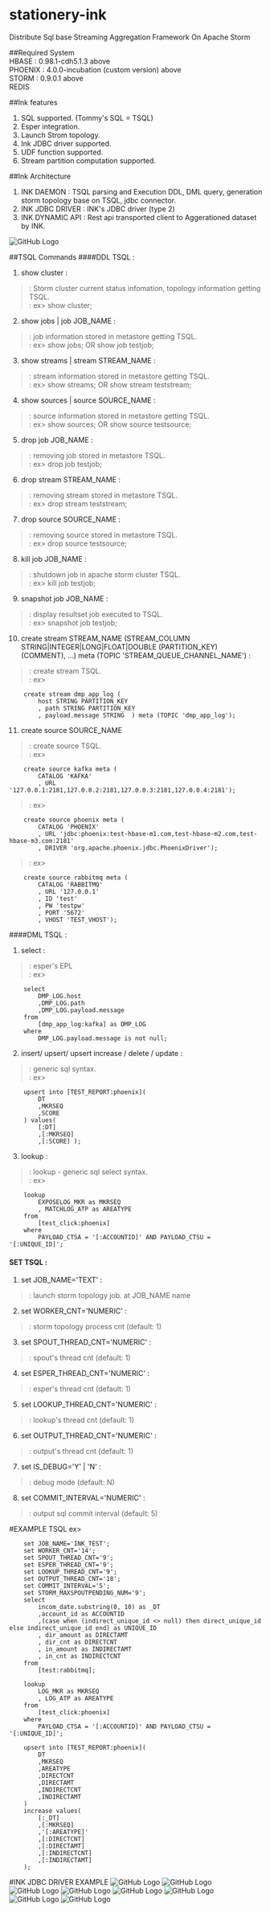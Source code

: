 # stationery-ink
Distribute Sql base Streaming Aggregation Framework On Apache Storm

##Required System    
HBASE : 0.98.1-cdh5.1.3 above    
PHOENIX : 4.0.0-incubation (custom version) above    
STORM : 0.9.0.1 above    
REDIS    

##Ink features
1. SQL supported. (Tommy's SQL = TSQL)    
2. Esper integration.    
3. Launch Strom topology.    
4. Ink JDBC driver supported.    
5. UDF function supported.  
6. Stream partition computation supported.  

##Ink Architecture
1. INK DAEMON : TSQL parsing and Execution DDL, DML query, generation storm topology base on TSQL, jdbc connector.  
2. INK JDBC DRIVER : INK's JDBC driver (type 2)  
3. INK DYNAMIC API : Rest api transported client to Aggerationed dataset by INK.  

![GitHub Logo](/ink.png)

##TSQL Commands
####DDL TSQL : 

1. show cluster :   
> : Storm cluster current status infomation, topology information getting TSQL.  
> : ex> show cluster;  

2. show jobs | job JOB_NAME :  
> : job information stored in metastore getting TSQL.  
> : ex> show jobs; OR show job testjob;  

3. show streams | stream STREAM_NAME :   
> : stream information stored in metastore getting TSQL.  
> : ex> show streams; OR show stream teststream;  

4. show sources | source SOURCE_NAME :  
> : source information stored in metastore getting TSQL.  
> : ex> show sources; OR show source testsource;  

5. drop job JOB_NAME :  
> : removing job stored in metastore TSQL.  
> : ex> drop job testjob;  

6. drop stream STREAM_NAME :  
> : removing stream stored in metastore TSQL.  
> : ex> drop stream teststream;  

7. drop source SOURCE_NAME :  
> : removing source stored in metastore TSQL.  
> : ex> drop source testsource;  

8. kill job JOB_NAME :  
> : shutdown job in apache storm cluster TSQL.  
> : ex> kill job testjob;  
 
9. snapshot job JOB_NAME :  
> : display resultset job executed to TSQL.  
> : ex> snapshot job testjob;  

10. create stream STREAM_NAME (STREAM_COLUMN STRING|INTEGER|LONG|FLOAT|DOUBLE (PARTITION_KEY) (COMMENT), ...)  meta (TOPIC 'STREAM_QUEUE_CHANNEL_NAME') :  
> : create stream TSQL.  
> : ex> 

		create stream dmp_app_log ( 
			host STRING PARTITION_KEY 
			, path STRING PARTITION_KEY 
			, payload.message STRING  ) meta (TOPIC 'dmp_app_log');  

11. create source SOURCE_NAME 
> : create source TSQL.  
> : ex> 

		create source kafka meta (
			CATALOG 'KAFKA'
			, URL '127.0.0.1:2181,127.0.0.2:2181,127.0.0.3:2181,127.0.0.4:2181');
			
> : ex> 

		create source phoenix meta (
			CATALOG 'PHOENIX'
			, URL 'jdbc:phoenix:test-hbase-m1.com,test-hbase-m2.com,test-hbase-m3.com:2181'
			, DRIVER 'org.apache.phoenix.jdbc.PhoenixDriver');
			
> : ex> 

		create source rabbitmq meta (
			CATALOG 'RABBITMQ'
			, URL '127.0.0.1'
			, ID 'test'
			, PW 'testpw'
			, PORT '5672'
			, VHOST 'TEST_VHOST'); 
			

####DML TSQL :  

1. select  :  
> : esper's EPL  
> : ex>  

		select 
			DMP_LOG.host
			,DMP_LOG.path
			,DMP_LOG.payload.message
		from 
 			[dmp_app_log:kafka] as DMP_LOG 
		where 
			DMP_LOG.payload.message is not null;


2. insert/ upsert/ upsert increase / delete / update :  
> : generic sql syntax.  
> : ex>  

		upsert into [TEST_REPORT:phoenix](
			DT
			,MKRSEQ
			,SCORE
		) values( 
			[:DT]
			,[:MKRSEQ] 
			,[:SCORE] );  

3. lookup :  
> : lookup - generic sql select syntax.  
> : ex>  

		lookup 
			EXPOSELOG_MKR as MKRSEQ
			, MATCHLOG_ATP as AREATYPE
		from 
			[test_click:phoenix]
		where
			PAYLOAD_CTSA = '[:ACCOUNTID]' AND PAYLOAD_CTSU = '[:UNIQUE_ID]';  


#### SET TSQL :  

1. set JOB_NAME='TEXT' :  
> : launch storm topology job. at JOB_NAME name   

2. set WORKER_CNT='NUMERIC' :  
> : storm topology process cnt (default: 1) 

3. set SPOUT_THREAD_CNT='NUMERIC' :  
> : spout's thread cnt  (default: 1) 

4. set ESPER_THREAD_CNT='NUMERIC' :  
> : esper's thread cnt  (default: 1) 

5. set LOOKUP_THREAD_CNT='NUMERIC' :  
> : lookup's thread cnt  (default: 1)

6. set OUTPUT_THREAD_CNT='NUMERIC' :  
> : output's thread cnt  (default: 1)

7. set IS_DEBUG='Y' | 'N' :  
> : debug mode   (default: N)

8. set COMMIT_INTERVAL='NUMERIC' :  
> : output sql commit interval (default: 5)  


#EXAMPLE TSQL
ex> 


		set JOB_NAME='INK_TEST';
		set WORKER_CNT='14';
		set SPOUT_THREAD_CNT='9';
		set ESPER_THREAD_CNT='9';
		set LOOKUP_THREAD_CNT='9';
		set OUTPUT_THREAD_CNT='18';
		set COMMIT_INTERVAL='5';
		set STORM_MAXSPOUTPENDING_NUM='9';
		select 
			incom_date.substring(0, 10) as _DT
			,account_id as ACCOUNTID
			,(case when (indirect_unique_id <> null) then direct_unique_id else indirect_unique_id end) as UNIQUE_ID
			, dir_amount as DIRECTAMT
			, dir_cnt as DIRECTCNT
			, in_amount as INDIRECTAMT
			, in_cnt as INDIRECTCNT
		from 
			[test:rabbitmq];
			
		lookup 
			LOG_MKR as MKRSEQ
			, LOG_ATP as AREATYPE
		from 
			[test_click:phoenix]
		where
			PAYLOAD_CTSA = '[:ACCOUNTID]' AND PAYLOAD_CTSU = '[:UNIQUE_ID]';
		
		upsert into [TEST_REPORT:phoenix](
			DT
			,MKRSEQ
			,AREATYPE
			,DIRECTCNT
			,DIRECTAMT
			,INDIRECTCNT
			,INDIRECTAMT
		) 
		increase values( 
			[:_DT]
			,[:MKRSEQ] 
			,'[:AREATYPE]'
			,[:DIRECTCNT] 
			,[:DIRECTAMT] 
			,[:INDIRECTCNT] 
			,[:INDIRECTAMT] 
		);

#INK JDBC DRIVER EXAMPLE
![GitHub Logo](/screenshot2.png)
![GitHub Logo](/screenshot3.png)
![GitHub Logo](/screenshot4.png)
![GitHub Logo](/screenshot5.png)
![GitHub Logo](/screenshot6.png)
![GitHub Logo](/screenshot7.png)
![GitHub Logo](/screenshot8.png)
![GitHub Logo](/screenshot1.png)
